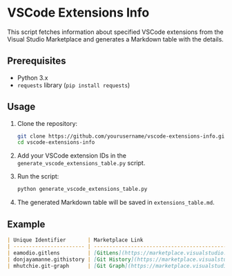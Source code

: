 # VSCode Extensions Info

This script fetches information about specified VSCode extensions from the Visual Studio Marketplace and generates a Markdown table with the details.

## Prerequisites

- Python 3.x
- `requests` library (`pip install requests`)

## Usage

1. Clone the repository:

   ```bash
   git clone https://github.com/yourusername/vscode-extensions-info.git
   cd vscode-extensions-info
   ```

2. Add your VSCode extension IDs in the `generate_vscode_extensions_table.py` script.

3. Run the script:

   ```bash
   python generate_vscode_extensions_table.py
   ```

4. The generated Markdown table will be saved in `extensions_table.md`.

## Example

```markdown
| Unique Identifier       | Marketplace Link                                                                           | VSCode Install Link                                    | Short Description                                                            |
| ----------------------- | ------------------------------------------------------------------------------------------ | ------------------------------------------------------ | ---------------------------------------------------------------------------- |
| eamodio.gitlens         | [GitLens](https://marketplace.visualstudio.com/items?itemName=eamodio.gitlens)             | [gitlens](vscode:extension/eamodio.gitlens)            | Supercharge the Git capabilities built into Visual Studio Code.              |
| donjayamanne.githistory | [Git History](https://marketplace.visualstudio.com/items?itemName=donjayamanne.githistory) | [githistory](vscode:extension/donjayamanne.githistory) | View and search git log along with the graph and details.                    |
| mhutchie.git-graph      | [Git Graph](https://marketplace.visualstudio.com/items?itemName=mhutchie.git-graph)        | [git-graph](vscode:extension/mhutchie.git-graph)       | View a Git Graph of your repository, and perform Git actions from the graph. |
```
